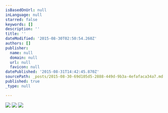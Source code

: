 ```yaml
---
isBasedOnUrl: null
inLanguage: null
starred: false
keywords: []
description: ''
title: ''
dateModified: '2015-08-30T02:50:54.260Z'
authors: []
publisher:
  name: null
  domain: null
  url: null
  favicon: null
datePublished: '2015-08-31T14:42:45.870Z'
sourcePath: _posts/2015-08-30-69d105d5-2888-449d-9b3a-4efafaca34a7.md
published: true
_type: null

---
```

![](https://the-grid-user-content.s3-us-west-2.amazonaws.com/cf8e772e-5fa2-45d2-91bf-474c9c2ef1b2.jpg)
![](https://the-grid-user-content.s3-us-west-2.amazonaws.com/c6f50ca8-0787-43b1-ba33-9d38fcdceceb.png)
![](https://the-grid-user-content.s3-us-west-2.amazonaws.com/f89ae2c9-c288-439f-b49d-6f5ea50cc207.jpg)